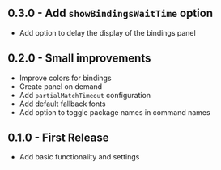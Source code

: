 ## 0.3.0 - Add `showBindingsWaitTime` option
* Add option to delay the display of the bindings panel

## 0.2.0 - Small improvements
* Improve colors for bindings
* Create panel on demand
* Add `partialMatchTimeout` configuration
* Add default fallback fonts
* Add option to toggle package names in command names

## 0.1.0 - First Release
* Add basic functionality and settings

